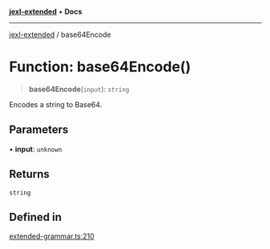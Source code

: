 [**jexl-extended**](../README.md) • **Docs**

***

[jexl-extended](../globals.md) / base64Encode

# Function: base64Encode()

> **base64Encode**(`input`): `string`

Encodes a string to Base64.

## Parameters

• **input**: `unknown`

## Returns

`string`

## Defined in

[extended-grammar.ts:210](https://github.com/nikoraes/jexl-extended/blob/6615aed6c8a07c2ecf0502c413d5c565a91b5f13/src/extended-grammar.ts#L210)

